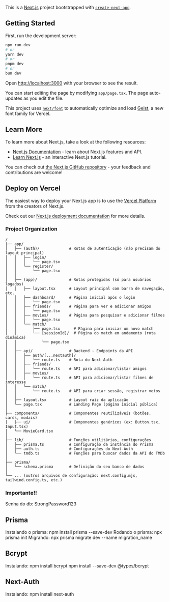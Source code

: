 This is a [Next.js](https://nextjs.org) project bootstrapped with [`create-next-app`](https://nextjs.org/docs/app/api-reference/cli/create-next-app).

## Getting Started

First, run the development server:

```bash
npm run dev
# or
yarn dev
# or
pnpm dev
# or
bun dev
```

Open [http://localhost:3000](http://localhost:3000) with your browser to see the result.

You can start editing the page by modifying `app/page.tsx`. The page auto-updates as you edit the file.

This project uses [`next/font`](https://nextjs.org/docs/app/building-your-application/optimizing/fonts) to automatically optimize and load [Geist](https://vercel.com/font), a new font family for Vercel.

## Learn More

To learn more about Next.js, take a look at the following resources:

- [Next.js Documentation](https://nextjs.org/docs) - learn about Next.js features and API.
- [Learn Next.js](https://nextjs.org/learn) - an interactive Next.js tutorial.

You can check out [the Next.js GitHub repository](https://github.com/vercel/next.js) - your feedback and contributions are welcome!

## Deploy on Vercel

The easiest way to deploy your Next.js app is to use the [Vercel Platform](https://vercel.com/new?utm_medium=default-template&filter=next.js&utm_source=create-next-app&utm_campaign=create-next-app-readme) from the creators of Next.js.

Check out our [Next.js deployment documentation](https://nextjs.org/docs/app/building-your-application/deploying) for more details.

### Project Organization

```tree
/
├── app/
│   ├── (auth)/             # Rotas de autenticação (não precisam do layout principal)
│   │   ├── login/
│   │   │   └── page.tsx
│   │   └── register/
│   │       └── page.tsx
│   │
│   ├── (app)/              # Rotas protegidas (só para usuários logados)
│   │   ├── layout.tsx      # Layout principal com barra de navegação, etc.
│   │   ├── dashboard/      # Página inicial após o login
│   │   │   └── page.tsx
│   │   ├── friends/        # Página para ver e adicionar amigos
│   │   │   └── page.tsx
│   │   ├── movies/         # Página para pesquisar e adicionar filmes
│   │   │   └── page.tsx
│   │   └── match/
│   │       ├── page.tsx      # Página para iniciar um novo match
│   │       └── [sessionId]/  # Página do match em andamento (rota dinâmica)
│   │           └── page.tsx
│   │
│   ├── api/                # Backend - Endpoints da API
│   │   ├── auth/[...nextauth]/
│   │   │   └── route.ts    # Rota do Next-Auth
│   │   ├── friends/
│   │   │   └── route.ts    # API para adicionar/listar amigos
│   │   ├── movies/
│   │   │   └── route.ts    # API para adicionar/listar filmes de interesse
│   │   └── match/
│   │       └── route.ts    # API para criar sessão, registrar votos
│   │
│   ├── layout.tsx          # Layout raiz da aplicação
│   └── page.tsx            # Landing Page (página inicial pública)
│
├── components/             # Componentes reutilizáveis (botões, cards, modais)
│   ├── ui/                 # Componentes genéricos (ex: Button.tsx, Input.tsx)
│   └── MovieCard.tsx
│
├── lib/                    # Funções utilitárias, configurações
│   ├── prisma.ts           # Configuração da instância do Prisma
│   ├── auth.ts             # Configurações do Next-Auth
│   └── tmdb.ts             # Funções para buscar dados da API do TMDb
│
├── prisma/
│   └── schema.prisma       # Definição do seu banco de dados
│
└── ... (outros arquivos de configuração: next.config.mjs, tailwind.config.ts, etc.)
```

### Importante!!

Senha do db: StrongPassword123

## Prisma
Instalando o prisma: npm install prisma --save-dev
Rodando o prisma: npx prisma init
Migrando: npx prisma migrate dev --name migration_name

## Bcrypt
Instalando: npm install bcrypt
            npm install --save-dev @types/bcrypt

## Next-Auth
Instalando: npm install next-auth